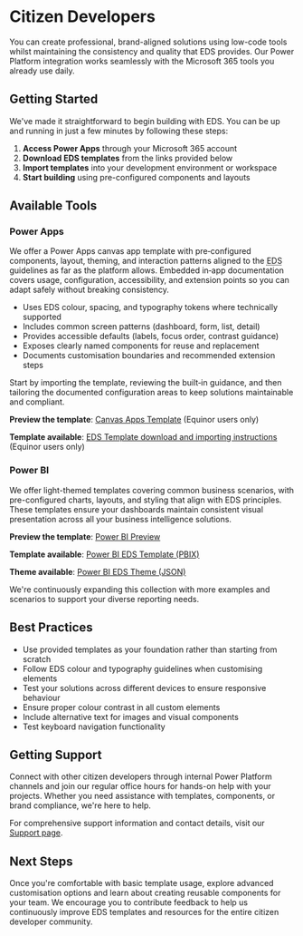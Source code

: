 # Citizen Developers

You can create professional, brand-aligned solutions using low-code tools whilst maintaining the consistency and quality that EDS provides. Our Power Platform integration works seamlessly with the Microsoft 365 tools you already use daily.

## Getting Started

We've made it straightforward to begin building with EDS. You can be up and running in just a few minutes by following these steps:

1. **Access Power Apps** through your Microsoft 365 account
2. **Download EDS templates** from the links provided below
3. **Import templates** into your development environment or workspace
4. **Start building** using pre-configured components and layouts

## Available Tools

### Power Apps

<!-- markdownlint-disable-next-line MD033 -->
We offer a Power Apps canvas app template with pre‑configured components, layout, theming, and interaction patterns aligned to the <abbr title="Equinor Design System">EDS</abbr> guidelines as far as the platform allows. Embedded in‑app documentation covers usage, configuration, accessibility, and extension points so you can adapt safely without breaking consistency.

- Uses EDS colour, spacing, and typography tokens where technically supported
- Includes common screen patterns (dashboard, form, list, detail)
- Provides accessible defaults (labels, focus order, contrast guidance)
- Exposes clearly named components for reuse and replacement
- Documents customisation boundaries and recommended extension steps

Start by importing the template, reviewing the built‑in guidance, and then tailoring the documented configuration areas to keep solutions maintainable and compliant.

**Preview the template**: [Canvas Apps Template](https://apps.equinor.com/edspowerapps) (Equinor users only)

**Template available**: [EDS Template download and importing instructions](https://apps.equinor.com/edspadl) (Equinor users only)

### Power BI

We offer light-themed templates covering common business scenarios, with pre-configured charts, layouts, and styling that align with EDS principles. These templates ensure your dashboards maintain consistent visual presentation across all your business intelligence solutions.

**Preview the template**: [Power BI Preview](http://apps.equinor.com/edspbi)

**Template available**: [Power BI EDS Template (PBIX)](pathname:///assets/eds-pbi-template-v2.pbix)

**Theme available**: [Power BI EDS Theme (JSON)](pathname:///assets/eds-pbi-theme-v2.json)

We're continuously expanding this collection with more examples and scenarios to support your diverse reporting needs.

## Best Practices

- Use provided templates as your foundation rather than starting from scratch
- Follow EDS colour and typography guidelines when customising elements
- Test your solutions across different devices to ensure responsive behaviour
- Ensure proper colour contrast in all custom elements
- Include alternative text for images and visual components
- Test keyboard navigation functionality

## Getting Support

Connect with other citizen developers through internal Power Platform channels and join our regular office hours for hands-on help with your projects. Whether you need assistance with templates, components, or brand compliance, we're here to help.

For comprehensive support information and contact details, visit our [Support page](../../../support/support.md).

## Next Steps

Once you're comfortable with basic template usage, explore advanced customisation options and learn about creating reusable components for your team. We encourage you to contribute feedback to help us continuously improve EDS templates and resources for the entire citizen developer community.
